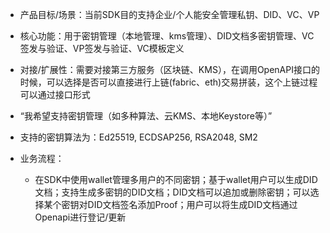 

* 产品目标/场景：当前SDK目的支持企业/个人能安全管理私钥、DID、VC、VP

- 核心功能：用于密钥管理（本地管理、kms管理）、DID文档多密钥管理、VC签发与验证、VP签发与验证、VC模板定义

- 对接/扩展性：需要对接第三方服务（区块链、KMS），在调用OpenAPI接口的时候，可以选择是否可以直接进行上链(fabric、eth)交易拼装，这个上链过程可以通过接口形式

- “我希望支持密钥管理（如多种算法、云KMS、本地Keystore等）” 
- 支持的密钥算法为：Ed25519, ECDSAP256, RSA2048, SM2
- 业务流程： 
  - 在SDK中使用wallet管理多用户的不同密钥；基于wallet用户可以生成DID文档；支持生成多密钥的DID文档；DID文档可以追加或删除密钥；可以选择某个密钥对DID文档签名添加Proof；用户可以将生成DID文档通过Openapi进行登记/更新

